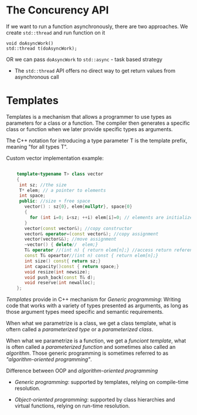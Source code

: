 # The Concurency API

If we want to run a function asynchronously, there are two
approaches. We create `std::thread` and run function on it

    void doAsyncWork()
    std::thread t(doAsyncWork);

OR we can pass `doAsyncWork` to `std::async` - task based strategy

* The `std::thread` API offers no direct way to get return values from
asynchronous call

# Templates

Templates is a mechanism that allows a programmer to use types as parameters
for a class or a function. The compiler then generates a specific class or
function when we later provide specific types as arguments.

The C++ notation for introducing a type parameter T is the template<typename T> prefix,
 meaning "for all types T".

 Custom vector implementation example:

 ```c++

     template<typename T> class vector
     {
      int sz; //the size
      T* elem; // a pointer to elements
      int space;
      public: //size + free space
        vector() : sz{0}, elem{nullptr}, space{0}
        {
          for (int i=0; i<sz; ++i) elem[i]=0; // elements are initialized
        }
        vector(const vector&); //copy constructor
        vector& operator=(const vector&); //copy assignment
        vector(vector&&); //move assignment
        ~vector() { delete//  elem;}
        T& operator //(int n) { return elem[n];} //access return reference
        const T& opeartor//(int n) const { return elem[n];}
        int size() const{ return sz;}
        int capacity()const { return space;}
        void resize(int newsize);
        void push_back(const T& d);
        void reserve(int newalloc);
     };
```
_Templates_ provide in C++ mechanism for _Generic programming_:
  Writing code that works with a variety of types presented as arguments,
  as long as those argument types meed specific and semantic requirements.

When what we parametrize is a class, we get a class template,
what is oftern called a _parameterized type_ or a _parameterized class_.

When what we parametrize is a function, we get a _funciont template_, what
is often called a _parameterized function_ and sometimes also called an _algorithm_.
Those generic programming is sometimes referred to as _"algorithm-oriented programming"_.

Difference between OOP and _algorithm-oriented programming_

* _Generic programming_: supported by templates, relying on compile-time resolution.

* _Object-oriented programming_: supported by class hierarchies and virtual functions,
relying on run-time resolution.

